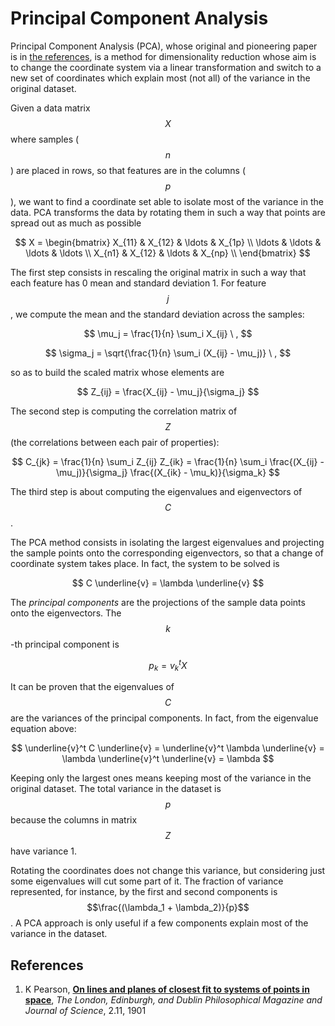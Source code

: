 # Principal Component Analysis

Principal Component Analysis \(PCA\), whose original and pioneering paper is in [the references](principal-component-analysis.md#references), is a method for dimensionality reduction whose aim is to change the coordinate system via a linear transformation and switch to a new set of coordinates which explain most \(not all\) of the variance in the original dataset.

Given a data matrix $$X$$ where samples \($$n$$\) are placed in rows, so that features are in the columns \($$p$$\), we want to find a coordinate set able to isolate most of the variance in the data. PCA transforms the data by rotating them in such a way that points are spread out as much as possible

$$
X =
  \begin{bmatrix}
    X_{11} & X_{12} & \ldots & X_{1p} \\
    \ldots & \ldots & \ldots & \ldots \\
    X_{n1} & X_{12} & \ldots & X_{np} \\
  \end{bmatrix}
$$

The first step consists in rescaling the original matrix in such a way that each feature has 0 mean and standard deviation 1. For feature $$j$$ , we compute the mean and the standard deviation across the samples:

$$
\mu_j  = \frac{1}{n} \sum_i X_{ij} \ ,
$$

$$
\sigma_j = \sqrt{\frac{1}{n} \sum_i (X_{ij} - \mu_j)} \ ,
$$

so as to build the scaled matrix whose elements are

$$
Z_{ij} = \frac{X_{ij} - \mu_j}{\sigma_j}
$$

The second step is computing the correlation matrix of $$Z$$ \(the correlations between each pair of properties\):

$$
C_{jk} = \frac{1}{n} \sum_i Z_{ij} Z_{ik} = \frac{1}{n} \sum_i \frac{(X_{ij} - \mu_j)}{\sigma_j} \frac{(X_{ik} - \mu_k)}{\sigma_k}
$$

The third step is about computing the eigenvalues and eigenvectors of $$C$$ .

The PCA method consists in isolating the largest eigenvalues and projecting the sample points onto the corresponding eigenvectors, so that a change of coordinate system takes place. In fact, the system to be solved is

$$
C \underline{v} = \lambda \underline{v}
$$

The _principal components_ are the projections of the sample data points onto the eigenvectors. The $$k$$-th principal component is

$$
p_k = v_k^t X
$$

It can be proven that the eigenvalues of $$C$$ are the variances of the principal components. In fact, from the eigenvalue equation above:

$$
\underline{v}^t C \underline{v} = \underline{v}^t \lambda \underline{v} = \lambda \underline{v}^t \underline{v} = \lambda
$$

Keeping only the largest ones means keeping most of the variance in the original dataset. The total variance in the dataset is $$p$$ because the columns in matrix $$Z$$ have variance 1.

Rotating the coordinates does not change this variance, but considering just some eigenvalues will cut some part of it. The fraction of variance represented, for instance, by the first and second components is $$\frac{(\lambda_1 + \lambda_2)}{p}$$ . A PCA approach is only useful if a few components explain most of the variance in the dataset.

## References

1. K Pearson, [**On lines and planes of closest fit to systems of points in space**](http://stat.smmu.edu.cn/history/pearson1901.pdf), _The London, Edinburgh, and Dublin Philosophical Magazine and Journal of Science_, 2.11, 1901

